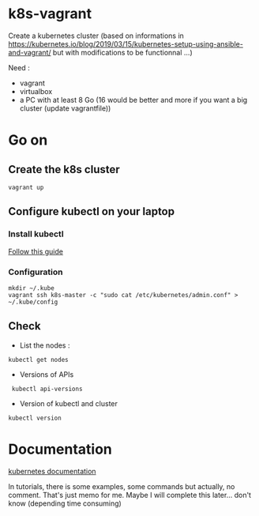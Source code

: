 # k8s-vagrant

Create a kubernetes cluster (based on informations in https://kubernetes.io/blog/2019/03/15/kubernetes-setup-using-ansible-and-vagrant/ but with modifications to be functionnal ...)

Need :

* vagrant
* virtualbox
* a PC with at least 8 Go (16 would be better and more if you want a big cluster (update vagrantfile))


# Go on

## Create the k8s cluster 

```
vagrant up
```

## Configure kubectl on your laptop

### Install kubectl

[Follow this guide](https://kubernetes.io/fr/docs/tasks/tools/install-kubectl/#installer-kubectl-sur-linux)

### Configuration

```
mkdir ~/.kube
vagrant ssh k8s-master -c "sudo cat /etc/kubernetes/admin.conf" > ~/.kube/config
```

## Check 

* List the nodes :

```
kubectl get nodes
```

* Versions of APIs

```
 kubectl api-versions
```

* Version of kubectl and cluster

```
kubectl version
```

# Documentation

[kubernetes documentation](https://kubernetes.io/docs/concepts/overview/what-is-kubernetes/)

In tutorials, there is some examples, some commands but actually, no comment. That's just memo for me. Maybe I will complete this later... don't know (depending time consuming)